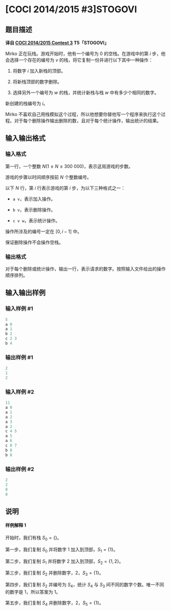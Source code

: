 # [COCI 2014/2015 #3]STOGOVI

## 题目描述

 **译自 [COCI 2014/2015 Contest 3](http://www.hsin.hr/coci/archive/2014_2015/l) T5「STOGOVI」**

Mirko 正在玩栈。游戏开始时，他有一个编号为 $0$ 的空栈。在游戏中的第 $i$ 步，他会选择一个存在的编号为 $v$ 的栈，将它复制一份并进行以下其中一种操作：

1. 将数字 $i$ 加入新栈的顶部。

2. 将新栈顶部的数字删除。

3. 选择另外一个编号为 $w$ 的栈，并统计新栈与栈 $w$ 中有多少个相同的数字。

新创建的栈编号为 $i$。

Mirko 不喜欢自己用栈模拟这个过程，所以他想要你替他写一个程序来执行这个过程。对于每个删除操作输出删除的数，且对于每个统计操作，输出统计的结果。

## 输入输出格式

### 输入格式

第一行，一个整数 $N(1 \le N \le 300\ 000)$，表示这局游戏的步数。

游戏的步骤以时间顺序按前 $N$ 个整数编号。

以下 $N$ 行，第 $i$ 行表示游戏的第 $i$ 步，为以下三种格式之一：

- `a v`，表示加入操作。

- `b v`，表示删除操作。

- `c v w`，表示统计操作。

操作所涉及的编号一定在 $[0,i-1]$ 中。

保证删除操作不会操作空栈。

### 输出格式

对于每个删除或统计操作，输出一行，表示请求的数字。按照输入文件给出的操作顺序排列。

## 输入输出样例

### 输入样例 #1

```cpp
5
a 0
a 1
b 2
c 2 3
b 4
```


### 输出样例 #1

```cpp
2
1
2
```


### 输入样例 #2

```cpp
11
a 0
a 1
a 2
a 3
a 2
c 4 5
a 5
a 6
c 8 7
b 8
b 8
```


### 输出样例 #2

```cpp
2
2
8
8
```


## 说明

#### 样例解释 1

开始时，我们有栈 $S_0 = \{\}$。

第一步，我们复制 $S_0$ 并将数字 $1$ 加入到顶部，$S_1 = \{1\}$。

第二步，我们复制 $S_1$ 并将数字 $2$ 加入到顶部，$S_2 = \{1,2\}$。

第三步，我们复制 $S_2$ 并删除数字，$2$，$S_3 = \{1\}$。

第四步，我们复制 $S_2$ 并编号为 $S_4$，统计 $S_4$ 与 $S_3$ 间不同的数字个数。唯一不同的数字是 $1$，所以答案为 $1$。

第五步，我们复制 $S_4$ 并删除数字，$2$，$S_5 = \{1\}$。

